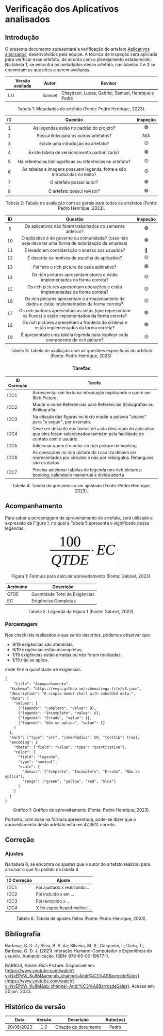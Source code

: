 # Verificação dos Aplicativos analisados

## Introdução

O presente documento apresentará a verificação do artefato [Aplicativos analisados](../../planejamento/aplicativosAnalisados.md), desenvolvidos pela equipe. A técnica de inspeção será aplicada para verificar esse artefato, de acordo com o planejamento estabelecido. Na tabela 1, se encontra os metadados desse artefato, nas tabelas 2 e 3 se encontram as questões a serem avaliadas.

<center>

| Versão avaliada | Autor  | Revisor                                            |
| ---------------- | ------ | -------------------------------------------------- |
| 1.0              | Samuel | Chaydson, Lucas, Gabriel, Samuel, Henrique e Pedro |

</center>

<div style="text-align: center">
<p> Tabela 1: Metadados do artefato (Fonte: Pedro Henrique, 2023). </p>
</div>

| ID |                                 Questão                                 | Inspeção |
| :-: | :-----------------------------------------------------------------------: | :--------: |
| 1 |                 As legendas estão no padrão do projeto?                 |     🟢     |
| 2 |                  Possui links para os outros artefatos?                  |    N/A    |
| 3 |                   Existe uma introdução no artefato?                   |     🟡     |
| 4 |                Existe tabela de versionamento padronizado?                |     🟢     |
| 5 |      Há referências bibliográficas ou referências no artefato?      |     🟡     |
| 6 | As tabelas e imagens possuem legenda, fonte e são introduzidas no texto? |     🟡     |
| 7 |                         O artefato possui autor?                         |     🟢     |
| 8 |                        O artefato possui revisor?                        |     🟢     |

<div style="text-align: center">
<p> Tabela 2: Tabela de avaliação com as gerais para todos os artefatos (Fonte: Pedro Henrique, 2023). </p>
</div>

| ID |                                                  Questão                                                  | Inspeção |
| :-: | :--------------------------------------------------------------------------------------------------------: | :--------: |
| 9 |                        Os aplicativos não foram trabalhados no semestre anterior?                        |     🟢     |
| 10 | O aplicativo é do governo ou comunidade? (caso não seja deve ter uma forma de autorização da empresa) |     🟢     |
| 11 |                             É levado em consideração o acesso aos usuarios?                             |     🔴     |
| 12 |                              É descrito os motivos de escolha do aplicativo?                              |     🟡     |
| 13 |                                Foi feito o rich picture de cada aplicativo?                                |     🟢     |
| 14 |                Os rich pictures apresentam atores e estão implementados da forma correta?                |     🟡     |
| 15 |              Os rich pictures apresentam operações e estão implementadas da forma correta?              |     🟡     |
| 16 |       Os rich pictures apresentam o armazenamento de dados e estão implementados da forma correta?       |     🟡     |
| 17 | Os rich pictures apresentam as setas (que representam os fluxos) e estão implementados da forma correta? |     🟢     |
| 18 |        Os rich pictures apresentam a fronteira do sistema e estão implementados da forma correta?        |     🟢     |
| 19 |              É apresentado uma tabela legenda para explicar cada componente do rich picture?              |     🟡     |

<div style="text-align: center">
<p> Tabela 3: Tabela de avaliação com as questões específicas do artefato (Fonte: Pedro Henrique, 2023). </p>
</div>

<center>

### Tarefas

| ID Correção | Tarefa                                                                                                                                        |
| ------------- | --------------------------------------------------------------------------------------------------------------------------------------------- |
| IDC1          | Acrescentar um texto na introdução explicando o que é um Rich Picture.                                                                     |
| IDC2          | Mudar o nome Referências para Referências Bibliografias ou Bibliografia.                                                                  |
| IDC3          | Na citação das figuras no texto mudar a palavra "abaixo" para "a seguir", por exemplo.                                                      |
| IDC4          | Deve ser descrito nos textos de cada descrição do aplicativo que eles foram selecionados também pela facilidade de contato com o usuário. |
| IDC5          | Adicionar quem é o autor do rich picture do booking                                                                                          |
| IDC6          | As operações no rich picture do Localiza devem ser representados por circulos e não por retangulos. Retangulos são os dados               |
| IDC7          | Precisa adicionar tabelas de legenda nos rich pictures: booking, calendario menstrual e divida aberta                                         |

<div style="text-align: center">
<p> Tabela 4: Tabela do que precisa ser ajustado (Fonte: Pedro Henrique, 2023). </p>
</div>

</center>

## Acompanhamento

Para saber a porcentagem de aproveitamento do artefato, será utilizado a expressão da Figura 1, no qual a Tabela 5 apresenta o significado dessa legendas.

<div style="text-align: center">
<img src="../../../images/formulaCalculoAproveitamento.png"  alt="legenda da fórmula da figura 1"/>

<p> Figura 1: Fórmula para calcular aproveitamento (Fonte: Gabriel, 2023). </p>
</div>

<center>

| Acrônimo | Descrição                     |
| --------- | ------------------------------- |
| QTDE      | Quantidade Total de Exigências |
| EC        | Exigências Completas           |

<div style="text-align: center">
<p> Tabela 5: Legenda da Figura 1 (Fonte: Gabriel, 2023). </p>
</div>

</center>

### Porcentagem

Nos checklists realizados e que serão descritos, podemos observar que:

- 9/19 exigências são atendidas;
- 8/19 exigências estão incompletas;
- 1/19 exigências estão erradas ou não foram realizadas.
- 1/19 não se aplica.

onde 19 é a quantidade de exigências.

```vegalite
{
    "title": "Acompanhamento",
  "$schema": "https://vega.github.io/schema/vega-lite/v5.json",
  "description": "A simple donut chart with embedded data.",
  "data": {
    "values": [
      {"legenda": "Completo", "value": 9},
      {"legenda": "Incompleto", "value": 8},
      {"legenda": "Errado", "value": 1},
      {"legenda": "Não se aplica", "value": 1}
    ]
  },
  "mark": {"type": "arc", "innerRadius": 50, "tooltip": true},
  "encoding": {
    "theta": {"field": "value", "type": "quantitative"},
    "color": {
      "field": "legenda",
      "type": "nominal",
      "scale": {
        "domain": ["Completo", "Incompleto", "Errado", "Não se aplica"],
        "range": ["green", "yellow", "red", "blue"]
      }
    }
  }
}
```

<div style="text-align: center">
<p> Gráfico 1: Gráfico de aproveitamento (Fonte: Pedro Henrique, 2023). </p>
</div>

Portanto, com base na formula apresentada, pode-se dizer que o aproveitamento deste artefato está em 47,36% correto.

## Correção

### Ajustes

Na tabela 6, se encontra os ajustes que o autor do artefato realizou para arrumar o que foi pedido na tabela 4

| ID Correção | Ajuste                       |
| ------------- | ---------------------------- |
| IDC1          | Foi ajustado x realizando... |
| IDC2          | Foi incluido x em ...        |
| IDC3          | Foi removido x ...           |
| IDC4          | X foi especificaod melhor... |

<div style="text-align: center">
<p> Tabela 6: Tabela de ajustes feitos (Fonte: Pedro Henrique, 2023). </p>
</div>

</center>

## Bibliografia

Barbosa, S. D. J.; Silva, B. S. da; Silveira, M. S.; Gasparini, I.; Darin, T.; Barbosa, G. D. J. (2021) Interação Humano-Computador e Experiência do usuário. Autopublicação. ISBN: 978-65-00-19677-1.

BARROS, André. Rich Picture. Disponível em: [https://www.youtube.com/watch?v=NxEPxW_Ku8M&amp;ab_channel=Andr%C3%A9BarrosdeSales](https://www.youtube.com/watch?v=NxEPxW_Ku8M&ab_channel=Andr%C3%A9BarrosdeSales). Acesso em: 20 jun. 2023.

## Histórico de versão

|    Data    | Versão |      Descrição      | Autor(es) |
| :--------: | :-----: | :--------------------: | :-------: |
| 20/06/2023 |   1.0   | Criação do documento |   Pedro   |
